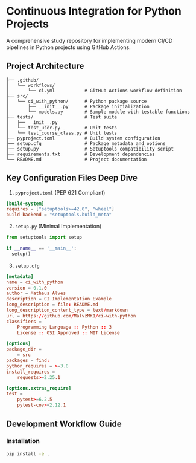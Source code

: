 # Continuous Integration for Python Projects

A comprehensive study repository for implementing modern CI/CD pipelines in Python projects using GitHub Actions.

## Project Architecture

```
├── .github/
│   └── workflows/
│       └── ci.yml           # GitHub Actions workflow definition
├── src/
│   └── ci_with_python/      # Python package source
│       ├── __init__.py      # Package initialization
│       └── models.py        # Sample module with testable functions
├── tests/                   # Test suite
│   ├── __init__.py
│   └── test_user.py         # Unit tests
│   └── test_course_class.py # Unit tests
├── pyproject.toml           # Build system configuration
├── setup.cfg                # Package metadata and options
├── setup.py                 # Setuptools compatibility script
├── requirements.txt         # Development dependencies
└── README.md                # Project documentation
```

## Key Configuration Files Deep Dive

1. `pyproject.toml` (PEP 621 Compliant)

```toml
[build-system]
requires = ["setuptools>=42.0", "wheel"]
build-backend = "setuptools.build_meta"
```

2. `setup.py` (Minimal Implementation)

```py
from setuptools import setup

if __name__ == '__main__':
  setup()
```

3. `setup.cfg`

```toml
[metadata]
name = ci_with_python
version = 0.1.0
author = Matheus Alves
description = CI Implementation Example
long_description = file: README.md
long_description_content_type = text/markdown
url = https://github.com/MalvzMK1/ci-with-python
classifiers =
    Programming Language :: Python :: 3
    License :: OSI Approved :: MIT License

[options]
package_dir =
    = src
packages = find:
python_requires = >=3.8
install_requires =
    requests>=2.25.1

[options.extras_require]
test =
    pytest>=6.2.5
    pytest-cov>=2.12.1
```

## Development Workflow Guide

### Installation

```bash
pip install -e .
```
